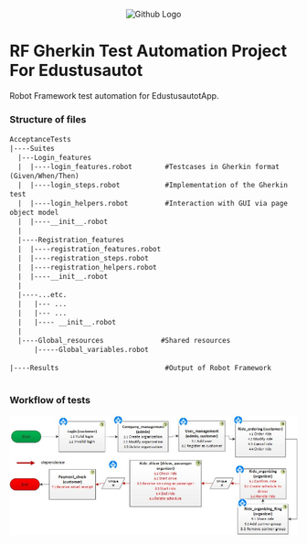 <p align="center">
  <img src="https://upload.wikimedia.org/wikipedia/commons/thumb/e/e4/Robot-framework-logo.png/250px-Robot-framework-logo.png" width="256" title="Github Logo">
</p>

# RF Gherkin Test Automation Project For Edustusautot
Robot Framework test automation for EdustusautotApp.

### Structure of files
```
AcceptanceTests
|----Suites
  |---Login_features
  |  |----login_features.robot        #Testcases in Gherkin format (Given/When/Then)
  |  |----login_steps.robot           #Implementation of the Gherkin test
  |  |----login_helpers.robot         #Interaction with GUI via page object model
  |  |----__init__.robot
  |  
  |----Registration_features
  |  |----registration_features.robot
  |  |----registration_steps.robot
  |  |----registration_helpers.robot 
  |  |----__init__.robot
  |
  |----...etc.
  |   |--- ...
  |   |--- ...
  |   |---- __init__.robot
  |
  |----Global_resources              #Shared resources
      |-----Global_variables.robot  
      
|----Results                          #Output of Robot Framework


```
###  Workflow of tests

![](Img/FlowChartUpdated.jpg)


